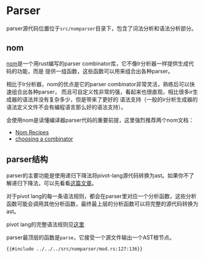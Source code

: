 # Parser

parser源代码位置位于`src/nomparser`目录下，包含了词法分析和语法分析部分。  


## nom

[nom](https://github.com/Geal/nom)是一个用rust编写的parser combinator库，它不像lr分析器一样提供生成代码的功能，而是
提供一组函数，这些函数可以用来组合出各种parser。  

相比于lr分析器，nom的优点是它的parser combinator非常灵活，熟练后可以快速组合出各种parser，
而且可自定义性非常的强，看起来也很直观，相比很多ir生成器的语法并没有复杂多少，但是带来了更好的
语法支持（一般的ir分析生成器的语法定义文件不会有编程语言那么好的语法支持）。  

会使用nom是读懂编译器parser代码的重要前提，这里强烈推荐两个nom文档：  

- [Nom Recipes](https://github.com/Geal/nom/blob/main/doc/nom_recipes.md)
- [choosing a combinator](https://github.com/Geal/nom/blob/main/doc/choosing_a_combinator.md)

## parser结构

parser的主要功能是使用递归下降法将pivot-lang源代码转换为ast。如果你不了解递归下降法，可以先看看[这篇文章](https://ruslanspivak.com/lsbasi-part1/)。  

对于pivot lang的每一条语法规则，都会在parser里对应一个分析函数，这些分析函数可能会调用其他分析函数，最终最上层的分析函数可以将完整的源代码转换为ast。  

pivot lang的完整语法规则见[这里](../../../#grammar)  

parser最顶层的函数是`parse`，它接受一个源文件输出一个AST根节点。

```rust,no_run,noplayground
{{#include ../../../src/nomparser/mod.rs:127:136}}
```
